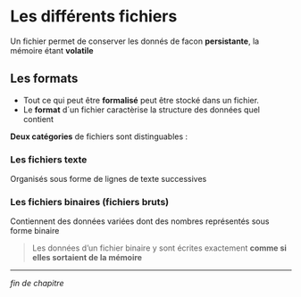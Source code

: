 # Les différents fichiers

Un fichier permet de conserver les donnés de facon **persistante**, la mémoire étant **volatile**

## Les formats

- Tout ce qui peut être **formalisé** peut être stocké dans un fichier.
- Le **format** d´un fichier caractèrise la structure des données quel contient

**Deux catégories** de fichiers sont distinguables :

### Les fichiers texte

Organisés sous forme de lignes de texte successives

### Les fichiers binaires (fichiers bruts)

Contiennent des données variées dont des nombres représentés sous forme binaire

> Les données d’un fichier binaire y sont écrites exactement **comme si elles sortaient de la mémoire**

---

_fin de chapitre_
